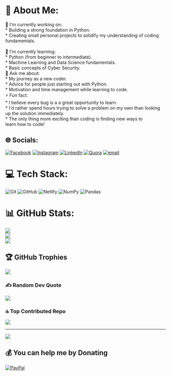 # 💫 About Me:
🔭 I'm currently working on:<br> * Building a strong foundation in Python.<br> * Creating small personal projects to solidify my understanding of coding fundamentals.<br><br>🌱 I'm currently learning:<br> * Python (from beginner to intermediate).<br> * Machine Learning and Data Science fundamentals.<br> * Basic concepts of Cyber Security.<br>💬 Ask me about:<br> * My journey as a new coder.<br> * Advice for people just starting out with Python.<br> * Motivation and time management while learning to code.<br>⚡ Fun fact:<br> * I believe every bug is a a great opportunity to learn.<br> * I'd rather spend hours trying to solve a problem on my own than looking up the solution immediately.<br> * The only thing more exciting than coding is finding new ways to learn how to code!


## 🌐 Socials:
[![Facebook](https://img.shields.io/badge/Facebook-%231877F2.svg?logo=Facebook&logoColor=white)](https://facebook.com/ibnu.harun.1293) [![Instagram](https://img.shields.io/badge/Instagram-%23E4405F.svg?logo=Instagram&logoColor=white)](https://instagram.com/ibnuhaoren) [![LinkedIn](https://img.shields.io/badge/LinkedIn-%230077B5.svg?logo=linkedin&logoColor=white)](https://linkedin.com/in/harunal) [![Quora](https://img.shields.io/badge/Quora-%23B92B27.svg?logo=Quora&logoColor=white)](https://quora.com/profile/Harun) [![email](https://img.shields.io/badge/Email-D14836?logo=gmail&logoColor=white)](mailto:ibnuharunalmudzakir@gmail.com) 

# 💻 Tech Stack:
![Git](https://img.shields.io/badge/git-%23F05033.svg?style=flat&logo=git&logoColor=white) ![GitHub](https://img.shields.io/badge/github-%23121011.svg?style=flat&logo=github&logoColor=white) ![Netlify](https://img.shields.io/badge/netlify-%23000000.svg?style=flat&logo=netlify&logoColor=#00C7B7) ![NumPy](https://img.shields.io/badge/numpy-%23013243.svg?style=flat&logo=numpy&logoColor=white) ![Pandas](https://img.shields.io/badge/pandas-%23150458.svg?style=flat&logo=pandas&logoColor=white)
# 📊 GitHub Stats:
![](https://github-readme-stats.vercel.app/api?username=ihaoren&theme=aura&hide_border=false&include_all_commits=true&count_private=true)<br/>
![](https://nirzak-streak-stats.vercel.app/?user=ihaoren&theme=aura&hide_border=false)<br/>
![](https://github-readme-stats.vercel.app/api/top-langs/?username=ihaoren&theme=aura&hide_border=false&include_all_commits=true&count_private=true&layout=compact)

## 🏆 GitHub Trophies
![](https://github-profile-trophy.vercel.app/?username=ihaoren&theme=aura&no-frame=false&no-bg=true&margin-w=4)

### ✍️ Random Dev Quote
![](https://quotes-github-readme.vercel.app/api?type=horizontal&theme=radical)

### 🔝 Top Contributed Repo
![](https://github-contributor-stats.vercel.app/api?username=ihaoren&limit=5&theme=aura&combine_all_yearly_contributions=true)

---
[![](https://visitcount.itsvg.in/api?id=ihaoren&icon=4&color=9)](https://visitcount.itsvg.in)

  ## 💰 You can help me by Donating
  [![PayPal](https://img.shields.io/badge/PayPal-00457C?style=for-the-badge&logo=paypal&logoColor=white)](https://paypal.me/ibnuharun) 